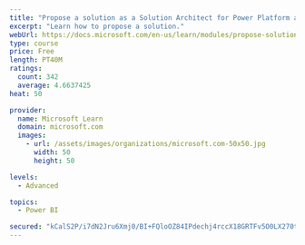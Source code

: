```yaml
---
title: "Propose a solution as a Solution Architect for Power Platform and Dynamics 365"
excerpt: "Learn how to propose a solution."
webUrl: https://docs.microsoft.com/en-us/learn/modules/propose-solution/
type: course
price: Free
length: PT40M
ratings:
  count: 342
  average: 4.6637425
heat: 50

provider:
  name: Microsoft Learn
  domain: microsoft.com
  images:
    - url: /assets/images/organizations/microsoft.com-50x50.jpg
      width: 50
      height: 50

levels:
  - Advanced

topics:
  - Power BI

secured: "kCalS2P/i7dN2Jru6Xmj0/BI+FQloOZ84IPdechj4rccX18GRTFv5O0LX270tSBkdv5C+fl4UVVARF2WvO4jlYI/P8bfsMI0GL7S6wj/r00iyxHaHvSpUSEv6WIAvz2foDNuNBupCqhBGs2M4OSWX1vsxSUFmtv1KI7ENME4UZ0kO1U8Hlv+LXMwtuCWmVInyB+ymsZdYY108CmVuVRluW1tYRlTjywxhp1vwnv0+K8pJMWYPICY9nTeFm6oF03YsP4FsjJNjGWz/VoFyVrmibpRIn4iJSqvN5p460nUIoIn9h6BNcAKfVsaFsHrYFoGFxDD9/4D4m+8vAdYlFjmgyWRN77ClMp2j9t88OuxGlSZ4eRZtP1YHy9l1geJOqlyBiN/xOBndawlyLVFrPM8pvB9yHuGu89ZOFTxvRb/c3E=;qqrTN9sMztU2dcXQrSwbug=="
---
```


